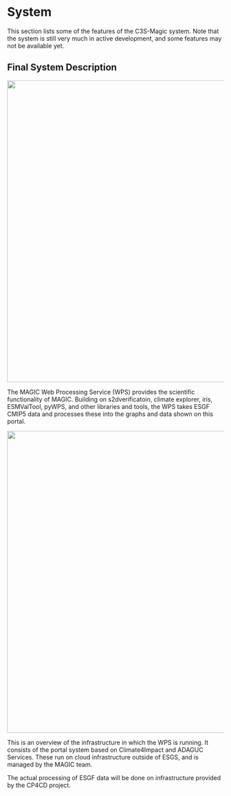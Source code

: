# System

This section lists some of the features of the C3S-Magic system. Note that the system is still very much in active development, and some features may not be available yet.

## Final System Description

<img src="/contents/images/C3S 34a System Overview - MAGIC Wps.png" width="700px">

The MAGIC Web Processing Service (WPS) provides the scientific functionality of MAGIC. Building on s2dverificatoin, climate explorer, iris, ESMValTool, pyWPS, and other libraries and tools, the WPS takes ESGF CMIP5 data and processes these into the graphs and data shown on this portal.

<img src="/contents/images/C3S 34a System Overview - Infrastructure.png" width="700px">

This is an overview of the infrastructure in which the WPS is running. It consists of the portal system based on Climate4Impact and ADAGUC Services. These run on cloud infrastructure outside of ESGS, and is managed by the MAGIC team.

The actual processing of ESGF data will be done on infrastructure provided by the CP4CD project.
